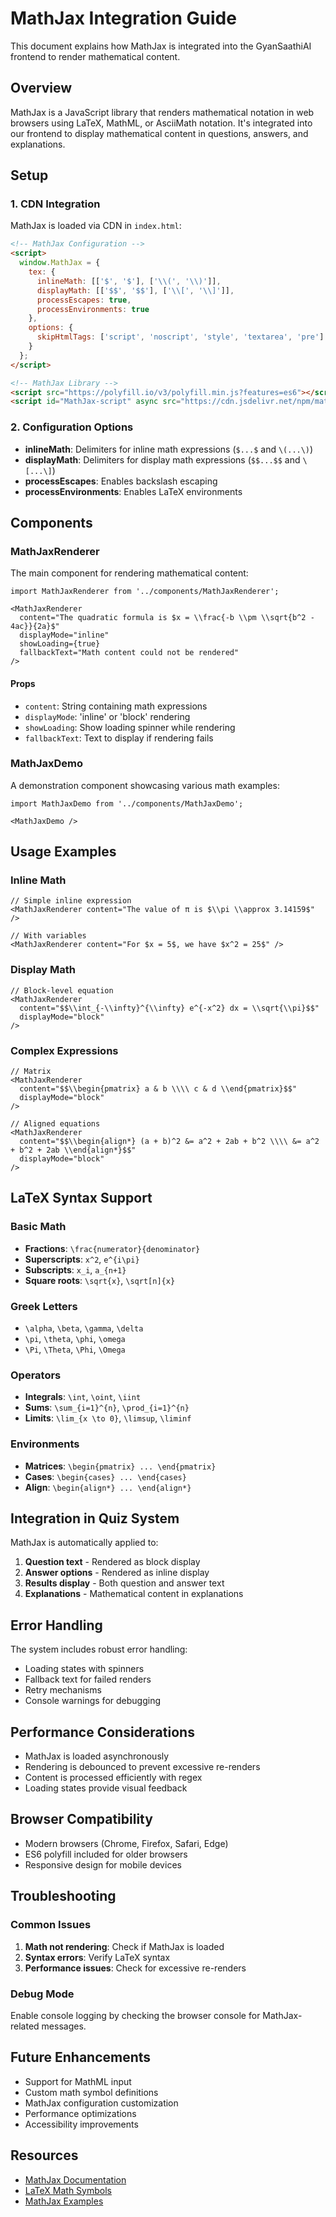 # MathJax Integration Guide

This document explains how MathJax is integrated into the GyanSaathiAI frontend to render mathematical content.

## Overview

MathJax is a JavaScript library that renders mathematical notation in web browsers using LaTeX, MathML, or AsciiMath notation. It's integrated into our frontend to display mathematical content in questions, answers, and explanations.

## Setup

### 1. CDN Integration

MathJax is loaded via CDN in `index.html`:

```html
<!-- MathJax Configuration -->
<script>
  window.MathJax = {
    tex: {
      inlineMath: [['$', '$'], ['\\(', '\\)']],
      displayMath: [['$$', '$$'], ['\\[', '\\]']],
      processEscapes: true,
      processEnvironments: true
    },
    options: {
      skipHtmlTags: ['script', 'noscript', 'style', 'textarea', 'pre']
    }
  };
</script>

<!-- MathJax Library -->
<script src="https://polyfill.io/v3/polyfill.min.js?features=es6"></script>
<script id="MathJax-script" async src="https://cdn.jsdelivr.net/npm/mathjax@3/es5/tex-mml-chtml.js"></script>
```

### 2. Configuration Options

- **inlineMath**: Delimiters for inline math expressions (`$...$` and `\(...\)`)
- **displayMath**: Delimiters for display math expressions (`$$...$$` and `\[...\]`)
- **processEscapes**: Enables backslash escaping
- **processEnvironments**: Enables LaTeX environments

## Components

### MathJaxRenderer

The main component for rendering mathematical content:

```tsx
import MathJaxRenderer from '../components/MathJaxRenderer';

<MathJaxRenderer 
  content="The quadratic formula is $x = \\frac{-b \\pm \\sqrt{b^2 - 4ac}}{2a}$"
  displayMode="inline"
  showLoading={true}
  fallbackText="Math content could not be rendered"
/>
```

#### Props

- `content`: String containing math expressions
- `displayMode`: 'inline' or 'block' rendering
- `showLoading`: Show loading spinner while rendering
- `fallbackText`: Text to display if rendering fails

### MathJaxDemo

A demonstration component showcasing various math examples:

```tsx
import MathJaxDemo from '../components/MathJaxDemo';

<MathJaxDemo />
```

## Usage Examples

### Inline Math

```tsx
// Simple inline expression
<MathJaxRenderer content="The value of π is $\\pi \\approx 3.14159$" />

// With variables
<MathJaxRenderer content="For $x = 5$, we have $x^2 = 25$" />
```

### Display Math

```tsx
// Block-level equation
<MathJaxRenderer 
  content="$$\\int_{-\\infty}^{\\infty} e^{-x^2} dx = \\sqrt{\\pi}$$"
  displayMode="block"
/>
```

### Complex Expressions

```tsx
// Matrix
<MathJaxRenderer 
  content="$$\\begin{pmatrix} a & b \\\\ c & d \\end{pmatrix}$$"
  displayMode="block"
/>

// Aligned equations
<MathJaxRenderer 
  content="$$\\begin{align*} (a + b)^2 &= a^2 + 2ab + b^2 \\\\ &= a^2 + b^2 + 2ab \\end{align*}$$"
  displayMode="block"
/>
```

## LaTeX Syntax Support

### Basic Math

- **Fractions**: `\frac{numerator}{denominator}`
- **Superscripts**: `x^2`, `e^{i\pi}`
- **Subscripts**: `x_i`, `a_{n+1}`
- **Square roots**: `\sqrt{x}`, `\sqrt[n]{x}`

### Greek Letters

- `\alpha`, `\beta`, `\gamma`, `\delta`
- `\pi`, `\theta`, `\phi`, `\omega`
- `\Pi`, `\Theta`, `\Phi`, `\Omega`

### Operators

- **Integrals**: `\int`, `\oint`, `\iint`
- **Sums**: `\sum_{i=1}^{n}`, `\prod_{i=1}^{n}`
- **Limits**: `\lim_{x \to 0}`, `\limsup`, `\liminf`

### Environments

- **Matrices**: `\begin{pmatrix} ... \end{pmatrix}`
- **Cases**: `\begin{cases} ... \end{cases}`
- **Align**: `\begin{align*} ... \end{align*}`

## Integration in Quiz System

MathJax is automatically applied to:

1. **Question text** - Rendered as block display
2. **Answer options** - Rendered as inline display
3. **Results display** - Both question and answer text
4. **Explanations** - Mathematical content in explanations

## Error Handling

The system includes robust error handling:

- Loading states with spinners
- Fallback text for failed renders
- Retry mechanisms
- Console warnings for debugging

## Performance Considerations

- MathJax is loaded asynchronously
- Rendering is debounced to prevent excessive re-renders
- Content is processed efficiently with regex
- Loading states provide visual feedback

## Browser Compatibility

- Modern browsers (Chrome, Firefox, Safari, Edge)
- ES6 polyfill included for older browsers
- Responsive design for mobile devices

## Troubleshooting

### Common Issues

1. **Math not rendering**: Check if MathJax is loaded
2. **Syntax errors**: Verify LaTeX syntax
3. **Performance issues**: Check for excessive re-renders

### Debug Mode

Enable console logging by checking the browser console for MathJax-related messages.

## Future Enhancements

- Support for MathML input
- Custom math symbol definitions
- MathJax configuration customization
- Performance optimizations
- Accessibility improvements

## Resources

- [MathJax Documentation](https://docs.mathjax.org/)
- [LaTeX Math Symbols](https://oeis.org/wiki/List_of_LaTeX_mathematical_symbols)
- [MathJax Examples](https://mathjax.github.io/MathJax-demos-web/)
